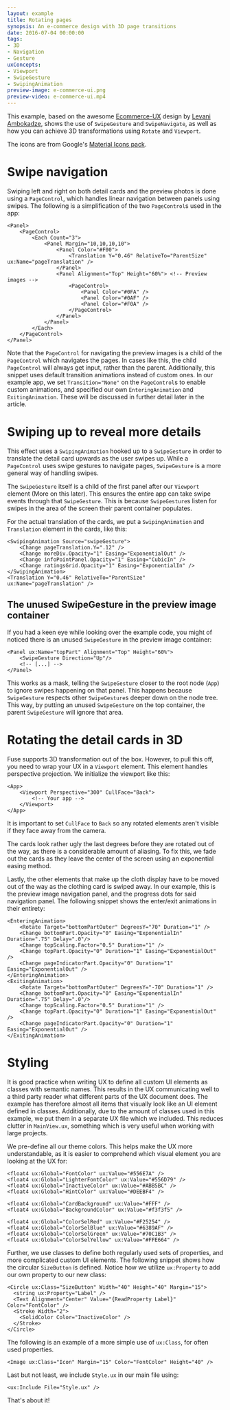 ```yaml
---
layout: example
title: Rotating pages
synopsis: An e-commerce design with 3D page transitions
date: 2016-07-04 00:00:00
tags:
- 3D
- Navigation
- Gesture
uxConcepts:
- Viewport
- SwipeGesture
- SwipingAnimation
preview-image: e-commerce-ui.png
preview-video: e-commerce-ui.mp4
---
```

This example, based on the awesome [Ecommerce-UX](https://dribbble.com/shots/2249964-Ecommerce-UX) design by [Levani Ambokadze](https://dribbble.com/Amboka), shows the use of `SwipeGesture` and `SwipeNavigate`, as well as how you can achieve 3D transformations using `Rotate` and `Viewport`.

The icons are from Google's [Material Icons pack](https://design.google.com/icons/).

# Swipe navigation

Swiping left and right on both detail cards and the preview photos is done using a `PageControl`, which handles linear navigation between panels using swipes. The following is a simplification of the two `PageControl`s used in the app:

```
<Panel>
    <PageControl>
    	<Each Count="3">
			<Panel Margin="10,10,10,10">
				<Panel Color="#F00">
					<Translation Y="0.46" RelativeTo="ParentSize" ux:Name="pageTranslation" />
				</Panel>
			   	<Panel Alignment="Top" Height="60%"> <!-- Preview images -->
					<PageControl>
						<Panel Color="#0FA" />
						<Panel Color="#0AF" />
						<Panel Color="#F0A" />
					</PageControl>
				</Panel>
		   	</Panel>
	    </Each>
    </PageControl>
</Panel>
```

Note that the `PageControl` for navigating the preview images is a child of the `PageControl` which navigates the pages. In cases like this, the child `PageControl` will always get input, rather than the parent. Additionally, this snippet uses default transition animations instead of custom ones. In our example app, we set `Transition="None"` on the `PageControl`s to enable custom animations, and specified our own `EnteringAnimation` and `ExitingAnimation`. These will be discussed in further detail later in the article.

# Swiping up to reveal more details

This effect uses a `SwipingAnimation` hooked up to a `SwipeGesture` in order to translate the detail card upwards as the user swipes up. While a `PageControl` uses swipe gestures to navigate pages, `SwipeGesture` is a more general way of handling swipes.

The `SwipeGesture` itself is a child of the first panel after our `Viewport` element (More on this later). This ensures the entire app can take swipe events through that `SwipeGesture`. This is because `SwipeGesture`s listen for swipes in the area of the screen their parent container populates.

For the actual translation of the cards, we put a `SwipingAnimation` and `Translation` element in the cards, like this:

```
<SwipingAnimation Source="swipeGesture">
	<Change pageTranslation.Y=".12" />
	<Change moreDiv.Opacity="1" Easing="ExponentialOut" />
	<Change infoPointPanel.Opacity="1" Easing="CubicIn" />
	<Change ratingsGrid.Opacity="1" Easing="ExponentialIn" />
</SwipingAnimation>
<Translation Y="0.46" RelativeTo="ParentSize" ux:Name="pageTranslation" />
```

## The unused SwipeGesture in the preview image container

If you had a keen eye while looking over the example code, you might of noticed there is an unused `SwipeGesture` in the preview image container:

```
<Panel ux:Name="topPart" Alignment="Top" Height="60%">
	<SwipeGesture Direction="Up"/>
	<!-- [...] -->
</Panel>
```

This works as a mask, telling the `SwipeGesture` closer to the root node (`App`) to ignore swipes happening on that panel. This happens because `SwipeGesture` respects other `SwipeGesture`s deeper down on the node tree. This way, by putting an unused `SwipeGesture` on the top container, the parent `SwipeGesture` will ignore that area.

# Rotating the detail cards in 3D

Fuse supports 3D transformation out of the box. However, to pull this off, you need to wrap your UX in a `Viewport` element. This element handles perspective projection. We initialize the viewport like this:

```
<App>
	<Viewport Perspective="300" CullFace="Back">
		<!-- Your app -->
	</Viewport>
</App>
```

It is important to set `CullFace` to `Back` so any rotated elements aren't visible if they face away from the camera.

The cards look rather ugly the last degrees before they are rotated out of the way, as there is a considerable amount of aliasing. To fix this, we fade out the cards as they leave the center of the screen using an exponential easing method.

Lastly, the other elements that make up the cloth display have to be moved out of the way as the clothing card is swiped away. In our example, this is the preview image navigation panel, and the progress dots for said navigation panel. The following snippet shows the enter/exit animations in their entirety:

```
<EnteringAnimation>
	<Rotate Target="bottomPartOuter" DegreesY="70" Duration="1" />
	<Change bottomPart.Opacity="0" Easing="ExponentialIn" Duration=".75" Delay=".0"/>
	<Change topScaling.Factor="0.5" Duration="1" />
	<Change topPart.Opacity="0" Duration="1" Easing="ExponentialOut" />
	<Change pageIndicatorPart.Opacity="0" Duration="1" Easing="ExponentialOut" />
</EnteringAnimation>
<ExitingAnimation>
	<Rotate Target="bottomPartOuter" DegreesY="-70" Duration="1" />
	<Change bottomPart.Opacity="0" Easing="ExponentialIn" Duration=".75" Delay=".0"/>
	<Change topScaling.Factor="0.5" Duration="1" />
	<Change topPart.Opacity="0" Duration="1" Easing="ExponentialOut" />
	<Change pageIndicatorPart.Opacity="0" Duration="1" Easing="ExponentialOut" />
</ExitingAnimation>
```

# Styling

It is good practice when writing UX to define all custom UI elements as classes with semantic names. This results in the UX communicating well to a third party reader what different parts of the UX document does. The example has therefore almost all items that visually look like an UI element defined in classes. Additionally, due to the amount of classes used in this example, we put them in a separate UX file which we included. This reduces clutter in `MainView.ux`, something which is very useful when working with large projects.

We pre-define all our theme colors. This helps make the UX more understandable, as it is easier to comprehend which visual element you are looking at the UX for:

```
<float4 ux:Global="FontColor" ux:Value="#556E7A" />
<float4 ux:Global="LighterFontColor" ux:Value="#556D79" />
<float4 ux:Global="InactiveColor" ux:Value="#ABB5BC" />
<float4 ux:Global="HintColor" ux:Value="#DEEBF4" />

<float4 ux:Global="CardBackground" ux:Value="#FFF" />
<float4 ux:Global="BackgroundColor" ux:Value="#f3f3f5" />

<float4 ux:Global="ColorSelRed" ux:Value="#F25254" />
<float4 ux:Global="ColorSelBlue" ux:Value="#6389AF" />
<float4 ux:Global="ColorSelGreen" ux:Value="#70C1B3" />
<float4 ux:Global="ColorSelYellow" ux:Value="#FFE664" />
```

Further, we use classes to define both regularly used sets of properties, and more complicated custom UI elements. The following snippet shows how the circular `SizeButton` is defined. Notice how we utilize `ux:Property` to add our own property to our new class:

```
<Circle ux:Class="SizeButton" Width="40" Height="40" Margin="15">
  <string ux:Property="Label" />
  <Text Alignment="Center" Value="{ReadProperty Label}" Color="FontColor" />
  <Stroke Width="2">
    <SolidColor Color="InactiveColor" />
  </Stroke>
</Circle>
```

The following is an example of a more simple use of `ux:Class`, for often used properties.

```
<Image ux:Class="Icon" Margin="15" Color="FontColor" Height="40" />
```

Last but not least, we include `Style.ux` in our main file using:

```
<ux:Include File="Style.ux" />
```

That's about it!

